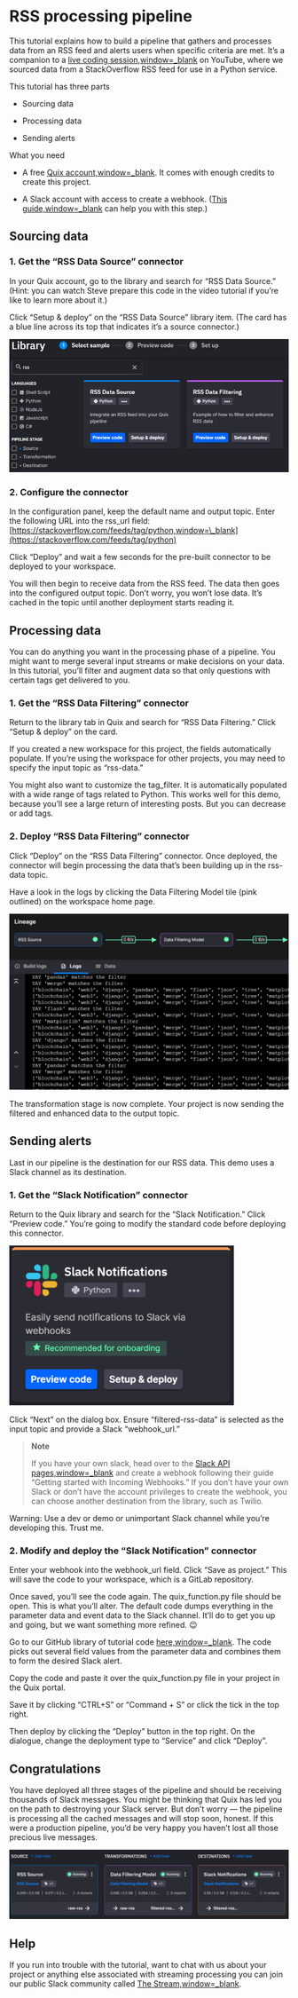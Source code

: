 # RSS processing pipeline

This tutorial explains how to build a pipeline that gathers and
processes data from an RSS feed and alerts users when specific criteria
are met. It’s a companion to a [live coding
session,window=\_blank](https://www.youtube.com/watch?v=X9swwr0Rjx4&t=1s)
on YouTube, where we sourced data from a StackOverflow RSS feed for use
in a Python service.

This tutorial has three parts

  - Sourcing data

  - Processing data

  - Sending alerts

What you need

  - A free [Quix account,window=\_blank](https://quix.io/signup). It
    comes with enough credits to create this project.

  - A Slack account with access to create a webhook. ([This
    guide,window=\_blank](https://api.slack.com/messaging/webhooks) can
    help you with this step.)

## Sourcing data

### 1\. Get the “RSS Data Source” connector

In your Quix account, go to the library and search for “RSS Data
Source.” (Hint: you can watch Steve prepare this code in the video
tutorial if you’re like to learn more about it.)

Click “Setup & deploy” on the “RSS Data Source” library item. (The card
has a blue line across its top that indicates it’s a source connector.)

![RSSTutorial/image1.png](../images/RSSTutorial/image1.png)

### 2\. Configure the connector

In the configuration panel, keep the default name and output topic.
Enter the following URL into the rss\_url field:
[https://stackoverflow.com/feeds/tag/python,window=\_blank](https://stackoverflow.com/feeds/tag/python)

Click “Deploy” and wait a few seconds for the pre-built connector to be
deployed to your workspace.

You will then begin to receive data from the RSS feed. The data then
goes into the configured output topic. Don’t worry, you won’t lose data.
It’s cached in the topic until another deployment starts reading it.

## Processing data

You can do anything you want in the processing phase of a pipeline. You
might want to merge several input streams or make decisions on your
data. In this tutorial, you’ll filter and augment data so that only
questions with certain tags get delivered to you.

### 1\. Get the “RSS Data Filtering” connector

Return to the library tab in Quix and search for “RSS Data Filtering.”
Click “Setup & deploy” on the card.

If you created a new workspace for this project, the fields
automatically populate. If you’re using the workspace for other
projects, you may need to specify the input topic as “rss-data.”

You might also want to customize the tag\_filter. It is automatically
populated with a wide range of tags related to Python. This works well
for this demo, because you’ll see a large return of interesting posts.
But you can decrease or add tags.

### 2\. Deploy “RSS Data Filtering” connector

Click “Deploy” on the “RSS Data Filtering” connector. Once deployed, the
connector will begin processing the data that’s been building up in the
rss-data topic.

Have a look in the logs by clicking the Data Filtering Model tile (pink
outlined) on the workspace home page.

![RSSTutorial/image2.png](../images/RSSTutorial/image2.png)

The transformation stage is now complete. Your project is now sending
the filtered and enhanced data to the output topic.

## Sending alerts

Last in our pipeline is the destination for our RSS data. This demo uses
a Slack channel as its destination.

### 1\. Get the “Slack Notification” connector

Return to the Quix library and search for the “Slack Notification.”
Click “Preview code.” You’re going to modify the standard code before
deploying this connector.

![RSSTutorial/image3.png](../images/RSSTutorial/image3.png)

Click “Next” on the dialog box. Ensure “filtered-rss-data” is selected
as the input topic and provide a Slack “webhook\_url.”

> **Note**
> 
> If you have your own slack, head over to the [Slack API
> pages,window=\_blank](https://api.slack.com/messaging/webhooks) and
> create a webhook following their guide “Getting started with Incoming
> Webhooks.” If you don’t have your own Slack or don’t have the account
> privileges to create the webhook, you can choose another destination
> from the library, such as Twilio.

Warning: Use a dev or demo or unimportant Slack channel while you’re
developing this. Trust me.

### 2\. Modify and deploy the “Slack Notification” connector

Enter your webhook into the webhook\_url field. Click “Save as project.”
This will save the code to your workspace, which is a GitLab repository.

Once saved, you’ll see the code again. The quix\_function.py file should
be open. This is what you’ll alter. The default code dumps everything in
the parameter data and event data to the Slack channel. It’ll do to get
you up and going, but we want something more refined. 😉

Go to our GitHub library of tutorial code
[here,window=\_blank](https://github.com/quixai/tutorial-code/blob/main/RSS/Slack-Notification-Destination/quix_function.py).
The code picks out several field values from the parameter data and
combines them to form the desired Slack alert.

Copy the code and paste it over the quix\_function.py file in your
project in the Quix portal.

Save it by clicking “CTRL+S” or “Command + S” or click the tick in the
top right.

Then deploy by clicking the “Deploy” button in the top right. On the
dialogue, change the deployment type to “Service” and click “Deploy”.

## Congratulations

You have deployed all three stages of the pipeline and should be
receiving thousands of Slack messages. You might be thinking that Quix
has led you on the path to destroying your Slack server. But don’t worry
— the pipeline is processing all the cached messages and will stop soon,
honest. If this were a production pipeline, you’d be very happy you
haven’t lost all those precious live messages.

![RSSTutorial/image4.png](../images/RSSTutorial/image4.png)

## Help

If you run into trouble with the tutorial, want to chat with us about
your project or anything else associated with streaming processing you
can join our public Slack community called [The
Stream,window=\_blank](https://quix.ai/slack-invite).
